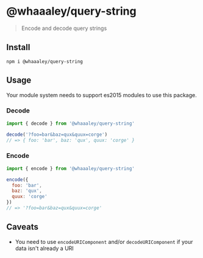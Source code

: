 # @whaaaley/query-string

> Encode and decode query strings

## Install

```
npm i @whaaaley/query-string
```

## Usage

Your module system needs to support es2015 modules to use this package.

### Decode

```js
import { decode } from '@whaaaley/query-string'

decode('?foo=bar&baz=qux&quux=corge')
// => { foo: 'bar', baz: 'qux', quux: 'corge' }
```

### Encode

```js
import { encode } from '@whaaaley/query-string'

encode({
  foo: 'bar',
  baz: 'qux',
  quux: 'corge'
})
// => '?foo=bar&baz=qux&quux=corge'
```

## Caveats

+ You need to use `encodeURIComponent` and/or `decodeURIComponent` if your data isn't already a URI
